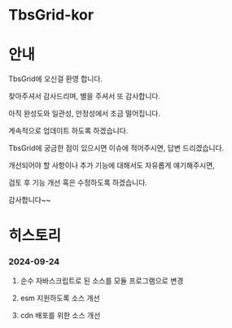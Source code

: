 # TbsGrid-kor

# 안내

TbsGrid에 오신걸 환영 합니다. 

찾아주셔서 감사드리며, 별을 주셔서 또 감사합니다.

아직 완성도와 일관성, 안정성에서 조금 떨어집니다.

계속적으로 업데이트 하도록 하겠습니다.

TbsGrid에 궁금한 점이 있으시면 이슈에 적어주시면, 답변 드리겠습니다.

개선되어야 할 사항이나 추가 기능에 대해서도 자유롭게 얘기해주시면,

검토 후 기능 개선 혹은 수정하도록 하겠습니다.

감사합니다~~

# 히스토리

### 2024-09-24

1. 순수 자바스크립트로 된 소스를 모듈 프로그램으로 변경

2. esm 지원하도록 소스 개선

3. cdn 배포를 위한 소스 개선

<script src="https://cdnjs.cloudflare.com/ajax/libs/FileSaver.js/2.0.5/FileSaver.min.js" />
<script src="https://cdn.jsdelivr.net/npm/mobile-detect@1.4.5/mobile-detect.min.js" />

* image root path : https://cdn.jsdelivr.net/npm/tbsgrid@0.0.6/dist/img

<style src="https://cdn.jsdelivr.net/npm/tbsgrid@0.0.7/dist/css/tbsgrid.css" />
<script src="https://cdn.jsdelivr.net/npm/tbsgrid@0.0.7/dist/tbsgrid-configs.js" />
<script src="https://cdn.jsdelivr.net/npm/tbsgrid@0.0.7/dist/tbsgrid.min.js" />
 
5. npm 배포를 위한 소스 개선

### 2024-09-20

1. 불필요한 소스라인 삭제

2. 소스 경량화 작업








